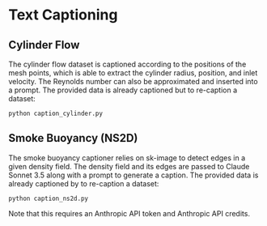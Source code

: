 # Text Captioning

## Cylinder Flow 
The cylinder flow dataset is captioned according to the positions of the mesh points, which is able to extract the cylinder radius, position, and inlet velocity. The Reynolds number can also be approximated and inserted into a prompt. The provided data is already captioned but to re-caption a dataset:
```
python caption_cylinder.py 
```

## Smoke Buoyancy (NS2D)
The smoke buoyancy captioner relies on sk-image to detect edges in a given density field. The density field and its edges are passed to Claude Sonnet 3.5 along with a prompt to generate a caption. The provided data is already captioned by to re-caption a dataset:

```
python caption_ns2d.py 
```
Note that this requires an Anthropic API token and Anthropic API credits. 